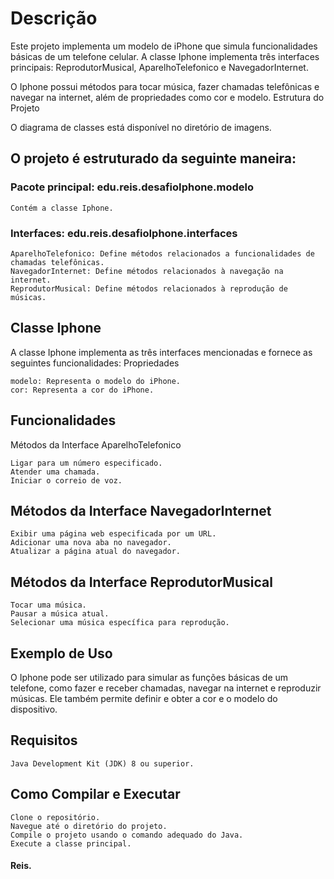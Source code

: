 # Descrição

Este projeto implementa um modelo de iPhone que simula funcionalidades básicas de um telefone celular.
A classe Iphone implementa três interfaces principais: ReprodutorMusical, AparelhoTelefonico e NavegadorInternet.

O Iphone possui métodos para tocar música, fazer chamadas telefônicas e navegar na internet, além de propriedades como
cor e modelo.
Estrutura do Projeto

O diagrama de classes está disponível no diretório de imagens.

## O projeto é estruturado da seguinte maneira:

### Pacote principal: edu.reis.desafioIphone.modelo

    Contém a classe Iphone.

### Interfaces: edu.reis.desafioIphone.interfaces

    AparelhoTelefonico: Define métodos relacionados a funcionalidades de chamadas telefônicas.
    NavegadorInternet: Define métodos relacionados à navegação na internet.
    ReprodutorMusical: Define métodos relacionados à reprodução de músicas.

## Classe Iphone

A classe Iphone implementa as três interfaces mencionadas e fornece as seguintes funcionalidades:
Propriedades

    modelo: Representa o modelo do iPhone.
    cor: Representa a cor do iPhone.

## Funcionalidades

Métodos da Interface AparelhoTelefonico

    Ligar para um número especificado.
    Atender uma chamada.
    Iniciar o correio de voz.

## Métodos da Interface NavegadorInternet

    Exibir uma página web especificada por um URL.
    Adicionar uma nova aba no navegador.
    Atualizar a página atual do navegador.

## Métodos da Interface ReprodutorMusical

    Tocar uma música.
    Pausar a música atual.
    Selecionar uma música específica para reprodução.

## Exemplo de Uso

O Iphone pode ser utilizado para simular as funções básicas de um telefone, como fazer e receber chamadas, navegar na
internet e reproduzir músicas. Ele também permite definir e obter a cor e o modelo do dispositivo.

## Requisitos

    Java Development Kit (JDK) 8 ou superior.

## Como Compilar e Executar

    Clone o repositório.
    Navegue até o diretório do projeto.
    Compile o projeto usando o comando adequado do Java.
    Execute a classe principal.

#### Reis.

